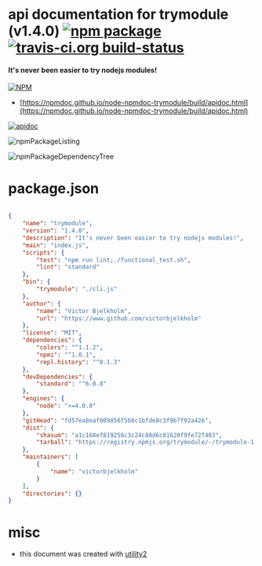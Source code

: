 # api documentation for  trymodule (v1.4.0)  [![npm package](https://img.shields.io/npm/v/npmdoc-trymodule.svg?style=flat-square)](https://www.npmjs.org/package/npmdoc-trymodule) [![travis-ci.org build-status](https://api.travis-ci.org/npmdoc/node-npmdoc-trymodule.svg)](https://travis-ci.org/npmdoc/node-npmdoc-trymodule)
#### It's never been easier to try nodejs modules!

[![NPM](https://nodei.co/npm/trymodule.png?downloads=true&downloadRank=true&stars=true)](https://www.npmjs.com/package/trymodule)

- [https://npmdoc.github.io/node-npmdoc-trymodule/build/apidoc.html](https://npmdoc.github.io/node-npmdoc-trymodule/build/apidoc.html)

[![apidoc](https://npmdoc.github.io/node-npmdoc-trymodule/build/screenCapture.buildCi.browser.%252Ftmp%252Fbuild%252Fapidoc.html.png)](https://npmdoc.github.io/node-npmdoc-trymodule/build/apidoc.html)

![npmPackageListing](https://npmdoc.github.io/node-npmdoc-trymodule/build/screenCapture.npmPackageListing.svg)

![npmPackageDependencyTree](https://npmdoc.github.io/node-npmdoc-trymodule/build/screenCapture.npmPackageDependencyTree.svg)



# package.json

```json

{
    "name": "trymodule",
    "version": "1.4.0",
    "description": "It's never been easier to try nodejs modules!",
    "main": "index.js",
    "scripts": {
        "test": "npm run lint;./functional_test.sh",
        "lint": "standard"
    },
    "bin": {
        "trymodule": "./cli.js"
    },
    "author": {
        "name": "Victor Bjelkholm",
        "url": "https://www.github.com/victorbjelkholm"
    },
    "license": "MIT",
    "dependencies": {
        "colors": "^1.1.2",
        "npmi": "^1.0.1",
        "repl.history": "^0.1.3"
    },
    "devDependencies": {
        "standard": "^6.0.8"
    },
    "engines": {
        "node": ">=4.0.0"
    },
    "gitHead": "fd57ea8eaf009856f5b0c1bfde8c3f9b7f92a426",
    "dist": {
        "shasum": "a1c168ef819256c3c24c88d6c81620f9fe72f403",
        "tarball": "https://registry.npmjs.org/trymodule/-/trymodule-1.4.0.tgz"
    },
    "maintainers": [
        {
            "name": "victorbjelkholm"
        }
    ],
    "directories": {}
}
```



# misc
- this document was created with [utility2](https://github.com/kaizhu256/node-utility2)
